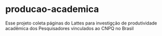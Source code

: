 # producao-academica

Esse projeto coleta páginas do Lattes para investigção de produtividade acadêmica dos Pesquisadores vinculados ao CNPQ no Brasil
